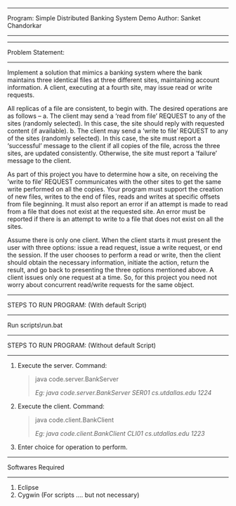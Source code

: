 ***********************************************************
Program: Simple Distributed Banking System Demo 
Author: Sanket Chandorkar
***********************************************************

***********************************************************
Problem Statement:
***********************************************************

Implement a solution that mimics a banking system where the bank maintains three identical files
at three different sites, maintaining account information. A client, executing at a fourth site,
 may issue read or write requests. 
 
All replicas of a file are consistent, to begin with. The desired operations are as follows –
a. The client may send a ‘read from file’ REQUEST to any of the sites (randomly selected). 
In this case, the site should reply with requested content (if available).
b. The client may send a ‘write to file’ REQUEST to any of the sites (randomly selected). 
   In this case, the site must report a ‘successful’ message to the client if all copies of the
   file, across the three sites, are updated consistently.	Otherwise, the site must report a
   ‘failure’ message to the client.

As part of this project you have to determine how a site, on receiving the ’write to file’
REQUEST communicates with the other sites to get the same write performed on all the copies. 
Your program must support the creation of new files, writes to the end of files, reads and writes
at specific offsets from file beginning. It must also report an error if an attempt is made to 
read from a file that does not exist at the requested site. An error must be reported if there is
an attempt to write to a file that does not exist on all the sites.

Assume there is only one client. When the client starts it must present the user with three
options: issue a read request, issue a write request, or end the session. If the user chooses to
perform a read or write, then the client should obtain the necessary information, initiate the
action, return the result, and go back to presenting the three options mentioned above. 
A client issues only one request at a time. So, for this project you need not worry about 
concurrent read/write requests for the same object.

***********************************************************
STEPS TO RUN PROGRAM: (With default Script)
***********************************************************

Run scripts\run.bat

***********************************************************
STEPS TO RUN PROGRAM: (Without default Script)
***********************************************************

1. Execute the server.
	Command:
	> java code.server.BankServer <serverId> <Address> <Port>
	Eg:
	> java code.server.BankServer SER01 cs.utdallas.edu 1224
   
2. Execute the client.
	Command:
	> java code.client.BankClient <clientId> <Address> <Port>
	Eg:
	> java code.client.BankClient CLI01 cs.utdallas.edu 1223
	
3. Enter choice for operation to perform.

***********************************************************
Softwares Required
***********************************************************
1. Eclipse
2. Cygwin (For scripts .... but not necessary)

